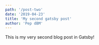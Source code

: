 ```yaml
---
path: '/post-two'
date: '2019-04-23'
title: 'My second gatsby post'
author: 'Pep dBM'
---
```


This is my very second blog post in Gatsby!